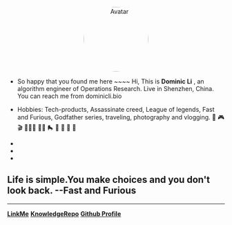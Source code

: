 
<p align="center">
    <a href="http://121.40.143.58/#/" target="_blank"> 
        <img src="https://s2.loli.net/2024/05/08/x4dwJbGnpWN7oMu.jpg" style="width: 150px; height: 150px; border-radius: 70%;" alt="Avatar"/>
    </a>
</p>

<!-- <img src="https://s2.loli.net/2023/06/18/F4YaMLNsvmZpbS8.png" alt="selfie.png" width="90%" height="90%"> -->
<!-- <img src="https://s2.loli.net/2024/05/07/CqXjK9WdtsbEegv.jpg" alt="selfie.png" width="10%" height="10%"> -->


- So happy that you found me here ~~~~ Hi, This is **Dominic Li** , an algorithm engineer of Operations Research. Live in Shenzhen, China. You can reach me from dominicli.bio

- Hobbies: Tech-products, Assassinate creed, League of legends, Fast and Furious, Godfather series, traveling, photography and vlogging. 🚗 🎮 🎬 🚴🏻‍♂️ 🏄🏻 🛼 🏓 🍜 🍏 🥝 
-  
-
-

## Life is simple.You make choices and you don't look back.  --Fast and Furious

---

[**LinkMe**](https://flying2322.github.io/dominicli.github.io/)
[**KnowledgeRepo**](README.md)
[**Github Profile**](https://github.com/flying2322)

